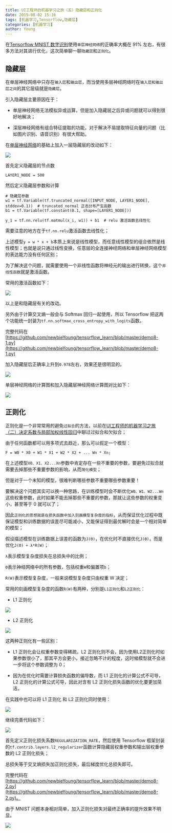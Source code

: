 ```yaml
---
title: UI工程师的机器学习之旅（五）隐藏层和正则化
date: 2019-08-02 15:16
tags: [机器学习,Tensorflow,隐藏层]
categories: [机器学习]
author: Young
---
```


在[Tensorflow MNIST 数字识别](https://newbieweb.lione.me/2019/06/30/machinglearningaction-tensorflow-mnist/)使用`单层神经网络`的正确率大概在 91% 左右，有很多方法对其进行优化，这次简单聊一聊`隐藏层`和`正则化`。

<!--more-->

## 隐藏层

在单层神经网络中只存在`输入层`和`输出层`，而当使用多层神经网络时在`输入层和输出层之间`的其它层级就是`隐藏层`。

引入隐藏层主要原因在于：

- 单层神经网络无法模拟异或运算，但是加入隐藏层之后异或问题就可以得到很好地解决；

- 深层神经网络有组合特征提取的功能，对于解决不易提取特征向量的问题（比如图片识别、语音识别）有很大帮助。

在[单层神经网络](https://github.com/newbieYoung/tensorflow_learn/blob/master/demo8.py)的基础上加入一层隐藏层的改动如下：

<img src="https://newbieyoung.github.io/images/machinelearningaction-tensorflow-layer-reg-0.jpg">

首先定义隐藏层的节点数

```
LAYER1_NODE = 500
```

然后定义隐藏层参数和计算

```
# 隐藏层参数
w1 = tf.Variable(tf.truncated_normal([INPUT_NODE, LAYER1_NODE], stddev=0.1))  # truncated_normal 正态分布产生函数
b1 = tf.Variable(tf.constant(0.1, shape=[LAYER1_NODE]))

y_1 = tf.nn.relu(tf.matmul(x_i, w1)) + b1  # relu 激活函数去线性化
```

需要注意的地方在于`tf.nn.relu`激活函数去线性化；

上述模型`y = w * x + b`本质上来说是线性模型，而任意线性模型的组合依然是线性模型；也就是说只通过线性变换，任意层的全连接神经网络和单层神经网络模型的表达能力没有任何区别；

为了解决这个问题，就需要使用一个非线性函数将神经元的输出进行转换，这个`非线性函数`就是激活函数。

常用的激活函数如下：

<img src="https://newbieyoung.github.io/images/machinelearningaction-tensorflow-layer-reg-1.jpg">

以上是和隐藏层有关的改动。

另外由于计算交叉熵一般会与 Softmax 回归一起使用，所以 Tensorflow 把这两个功能统一封装为`tf.nn.softmax_cross_entropy_with_logits`函数。

完整代码在[https://github.com/newbieYoung/tensorflow_learn/blob/master/demo8-1.py](https://github.com/newbieYoung/tensorflow_learn/blob/master/demo8-1.py)

加入隐藏层后正确率上升到`0.978`左右，效果还是很明显的。

<img src="https://newbieyoung.github.io/images/machinelearningaction-tensorflow-layer-reg-2.jpg">

单层神经网络的计算图和加入隐藏层神经网络计算图对比如下：

<img src="https://newbieyoung.github.io/images/machinelearningaction-tensorflow-layer-reg-3.jpg">

## 正则化

正则化是一个非常常用的避免`过拟合`的方法，以前在[UI工程师的机器学习之旅（二）决定系数与局部加权线性回归](https://newbieweb.lione.me/2018/02/03/machinelearningaction-js-localweighted-linear/)中聊过过拟合和欠拟合；

由于任何函数都可以用多项式去趋近，那么可以假定一个模型：

```
F = W0 * X0 + W1 * X1 + W2 * X2 + ... Wn * Xn;
```

在上述模型`X0、X1、X2...Xn`参数中肯定存在一些不重要的参数，要避免过拟合就需要去掉那些不重要参数的影响，从而`简化模型`；

但是对于一个未知的模型，很难判断哪些参数不重要哪些参数重要！

要解决这个问题其实可以换一种思路，在训练模型时会不断优化`W0、W1、W2...Wn`这些权重参数，此时如果不能去掉那些不重要的参数，那就让这些参数的权重变小，甚至等于 0 就可以了；

因此`正则化的思想就是在损失函数中加入刻画模型复杂度的指标`，从而保证优化过程中既保证模型和训练数据的误差尽可能减小，又能保证得到最优解时会是一个相对简单的模型；

假设描述模型在训练数据上误差的函数为`J(Θ)`，在优化时不直接优化`J(Θ)`，而是优化`J(Θ) + λ*R(W)`；

`λ`表示模型复杂度损失在总损失中的比例；

`Θ`表示神经网络中的所有参数，包括权重`W`和偏置项`b`；

`R(W)`表示模型复杂度，一般来说模型复杂度只由权重 W 决定；

常用的刻画模型复杂度的函数`R(W)`有两种，分别是`L1正则化`和`L2正则化`：

- L1 正则化

<img src="https://newbieyoung.github.io/images/machinelearningaction-tensorflow-layer-reg-4.png">

- L2 正则化

<img src="https://newbieyoung.github.io/images/machinelearningaction-tensorflow-layer-reg-5.png">

这两种正则化有一些区别：

- L1 正则化会让权重参数变得稀疏，L2 正则化则不会，因为使用L2正则化时如果参数很小了，那其平方会更小，接近忽略不计的程度，这时候模型就不会进一步将这个参数调整为 0；

- 因为在优化时需要计算损失函数的偏导数，而 L1 正则化的计算公式不可导，L2 正则化的计算公式可导，因此对含有 L2 正则化损失函数的优化要更加简洁。

在实践中也可以将 L1 正则化 和 L2 正则化同时使用：

<img src="https://newbieyoung.github.io/images/machinelearningaction-tensorflow-layer-reg-7.png">

继续完善代码如下：

<img src="https://newbieyoung.github.io/images/machinelearningaction-tensorflow-layer-reg-6.jpg">

首先定义正则化损失系数`REGULARIZATION_RATE`，然后使用 Tensorflow 框架封装的`tf.contrib.layers.l2_regularizer`函数计算隐藏层权重参数和输出层权重参数的 L2 正则化损失；

总损失等于交叉熵损失加正则化损失，最后梯度优化总损失即可。

完整代码在[https://github.com/newbieYoung/tensorflow_learn/blob/master/demo8-2.py](https://github.com/newbieYoung/tensorflow_learn/blob/master/demo8-2.py)。

由于 MNIST 问题本身相对简单，加入正则化损失对最终正确率的提升效果不明显。

<img src="https://newbieyoung.github.io/images/machinelearningaction-tensorflow-layer-reg-8.jpg">













